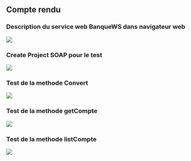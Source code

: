<h2>Compte rendu</h2>
<h3>Description du service web BanqueWS dans navigateur web</h3>
<img src="/Captures/Capture1.png">

<h3>Create Project SOAP pour le test</h3>
<img src="/Captures/Capture3.png">

<h3>Test de la methode Convert</h3>
<img src="/Captures/Capture4.png">

<h3>Test de la methode getCompte</h3>
<img src="/Captures/Capture5.png">

<h3>Test de la methode listCompte</h3>
<img src="/Captures/Capture6.png">

